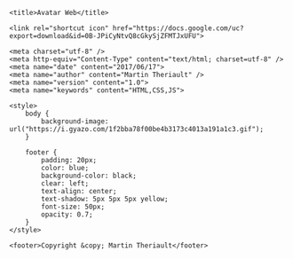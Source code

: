 <html>

<head>


    <title>Avatar Web</title>

    <link rel="shortcut icon" href="https://docs.google.com/uc?export=download&id=0B-JPiCyNtvQ8cGkySjZFMTJxUFU">

    <meta charset="utf-8" />
    <meta http-equiv="Content-Type" content="text/html; charset=utf-8" />
    <meta name="date" content="2017/06/17">
    <meta name="author" content="Martin Theriault" />
    <meta name="version" content="1.0">
    <meta name="keywords" content="HTML,CSS,JS">

    <style>
        body {
            background-image: url("https://i.gyazo.com/1f2bba78f00be4b3173c4013a191a1c3.gif");
        }
        
        footer {
            padding: 20px;
            color: blue;
            background-color: black;
            clear: left;
            text-align: center;
            text-shadow: 5px 5px 5px yellow;
            font-size: 50px;
            opacity: 0.7;
        }
    </style>

</head>

<body>

    <footer>Copyright &copy; Martin Theriault</footer>

</body>

</html>
